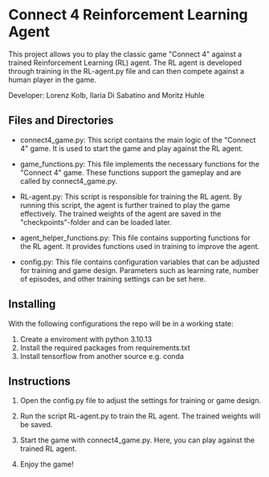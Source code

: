 ﻿# Connect 4 Reinforcement Learning Agent

This project allows you to play the classic game "Connect 4" against a trained Reinforcement Learning (RL) agent. The RL agent is developed through training in the RL-agent.py file and can then compete against a human player in the game.

Developer: Lorenz Kolb, Ilaria Di Sabatino and Moritz Huhle

## Files and Directories

- connect4_game.py: This script contains the main logic of the "Connect 4" game. It is used to start the game and play against the RL agent.

- game_functions.py: This file implements the necessary functions for the "Connect 4" game. These functions support the gameplay and are called by connect4_game.py.

- RL-agent.py: This script is responsible for training the RL agent. By running this script, the agent is further trained to play the game effectively. The trained weights of the agent are saved in the "checkpoints"-folder and can be loaded later.

- agent_helper_functions.py: This file contains supporting functions for the RL agent. It provides functions used in training to improve the agent.

- config.py: This file contains configuration variables that can be adjusted for training and game design. Parameters such as learning rate, number of episodes, and other training settings can be set here.

## Installing

With the following configurations the repo will be in a working state:

1. Create a enviroment with python 3.10.13
2. Install the required packages from requirements.txt
3. Install tensorflow from another source e.g. conda


## Instructions

1. Open the config.py file to adjust the settings for training or game design.

2. Run the script RL-agent.py to train the RL agent. The trained weights will be saved.

3. Start the game with connect4_game.py. Here, you can play against the trained RL agent.

4. Enjoy the game!
